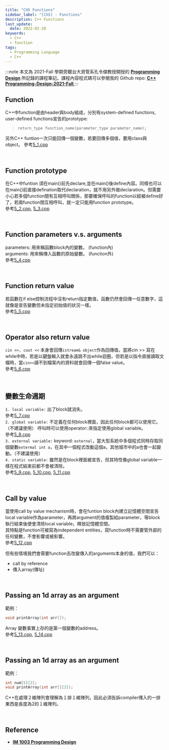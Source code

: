 ```yaml
---
title: "CH5 Functions"
sidebar_label: "[Ch5] - Functions"
description: C++ Functions
last_update:
  date: 2022-02-20
keywords:
  - C++
  - function
tags:
  - Programming Language
  - C++
---
```



:::note
本文為 2021-Fall 學期旁聽台大資管系孔令傑教授開授的 **[Programming Design](http://www.im.ntu.edu.tw/~lckung/courses/public/PD/)** 所記錄的課程筆記。課程內容程式碼可以參閱我的 Github repo: **[C++ Programming-Design-2021-Fall
](https://github.com/Bosh-Kuo/Cplusplus-Programming-Design-2021-Fall)**
:::


## **Function**
C++中function是由header與body組成，分別有system-defined functions, user-defined functions宣告的prototype:   
> `return_type function_name(parameter_type parameter_name);`  

另外C++ funtion一次只能回傳一個變數，若要回傳多個值，要用class與object。
參考[5_1.cpp](https://github.com/Bosh-Kuo/Cplusplus-Programming-Design-2021-Fall/tree/master/Lecture_Code/5.Functions/5_1.cpp)

<!-- more -->

<br/>

## **Function prototype**
在C++中funtion 須在main()前先declare,並在main()後define內容。同樣也可以在main()前直接defination取代declaration，就不用另外做declaration。但需要小心若多個function間有互相呼叫關係，那要確保呼叫的function以經被define好了，若兩function間互相呼叫，就一定只能用function prototype。  
參考[5_2.cpp](https://github.com/Bosh-Kuo/Cplusplus-Programming-Design-2021-Fall/tree/master/Lecture_Code/5.Functions/5_2.cpp), [5_3.cpp](https://github.com/Bosh-Kuo/Cplusplus-Programming-Design-2021-Fall/tree/master/Lecture_Code/5.Functions/5_3.cpp)

<br/>

## **Function parameters v.s. arguments**
parameters: 用來稱函數block內的變數。 (function內)   
arguments: 用來稱傳入函數的原始變數。 (function外)  
參考[5_4.cpp](https://github.com/Bosh-Kuo/Cplusplus-Programming-Design-2021-Fall/tree/master/Lecture_Code/5.Functions/5_4.cpp)

<br/>

## **Function return value**
若函數在if else控制流程中沒有return指定數值，函數仍然會回傳一任意數字，這就像是宣告變數但未指定初始值的狀況一樣。  
參考[5_5.cpp](https://github.com/Bosh-Kuo/Cplusplus-Programming-Design-2021-Fall/tree/master/Lecture_Code/5.Functions/5_5.cpp) 

<br/>

## **Operator also return value**
`cin >>, cout <<` 本身會回傳`istream& object`作為回傳值，當將cin >> 寫在while中時，若是以鍵盤輸入就會永遠跳不出while迴圈，但若是以指令直接讀取文檔時，當`cin>>`讀不到檔案內的資料就會回傳一個false value。  
參考[5_6.cpp](https://github.com/Bosh-Kuo/Cplusplus-Programming-Design-2021-Fall/tree/master/Lecture_Code/5.Functions/5_6.cpp) 

<br/>

## **變數生命週期**
`1. local variable:` 出了block就消失。   
參考[5_7.cpp](https://github.com/Bosh-Kuo/Cplusplus-Programming-Design-2021-Fall/tree/master/Lecture_Code/5.Functions/5_7.cpp)   
`2. global variable:` 不定義在任何block裡面，因此任何block都可以使用它。（不建議使用）
呼叫時可以使用operator::來指定使用global variable。  
參考[5_8.cpp](https://github.com/Bosh-Kuo/Cplusplus-Programming-Design-2021-Fall/tree/master/Lecture_Code/5.Functions/5_8.cpp)    
`3. external variable:` keyword: `external`，當大型系統中多個程式同時存取同個變數`extermal int a`，在其中一個程式改動這個a，其他城市中的a也會一起變動。（不建議使用）  
`4. static variable:` 雖然是在block裡面被宣告，但其特性像global variable一樣在程式結束前都不會被清除。  
參考[5_9.cpp](https://github.com/Bosh-Kuo/Cplusplus-Programming-Design-2021-Fall/tree/master/Lecture_Code/5.Functions/5_9.cpp), [5_10.cpp](https://github.com/Bosh-Kuo/Cplusplus-Programming-Design-2021-Fall/tree/master/Lecture_Code/5.Functions/5_10.cpp), [5_11.cpp](https://github.com/Bosh-Kuo/Cplusplus-Programming-Design-2021-Fall/tree/master/Lecture_Code/5.Functions/5_11.cpp)          

<br/>

## **Call by value**
當使用call by value mechanism時，會在funtion block內建立記憶體空間宣告local variable作為parameter，再將argument的值複製給parameter，等block執行結束後便會清除local variable，釋放記憶體空間。  
其特點是function可被寫為independent entities，寫function時不需要管外部的任何變數，不會影響或被影響。   
參考[5_12.cpp](https://github.com/Bosh-Kuo/Cplusplus-Programming-Design-2021-Fall/tree/master/Lecture_Code/5.Functions/5_12.cpp)

但有些情境我們會需要function去改變傳入的arguments本身的值，我們可以：
- call by reference
- 傳入array(傳址)

<br/>

## **Passing an 1d array as an argument**
範例：
```C++
void printArray(int arr[]);
```
Array 變數事實上存的是第一個變數的address。  
參考[5_13.cpp](https://github.com/Bosh-Kuo/Cplusplus-Programming-Design-2021-Fall/tree/master/Lecture_Code/5.Functions/5_13.cpp), [5_14.cpp](https://github.com/Bosh-Kuo/Cplusplus-Programming-Design-2021-Fall/tree/master/Lecture_Code/5.Functions/5_14.cpp)    

<br/>

## **Passing an 1d array as an argument**
範例：
```C++
int num[5][2];
void printArray(int arr[][2]);
```
C++在處理２維陣列會理解為１排１維陣列，因此必須告訴compiler傳入的一排東西是長度為2的１維陣列。 

<br/>

## **Reference**
- **[IM 1003 Programming Design](http://www.im.ntu.edu.tw/~lckung/courses/public/PD/)**

